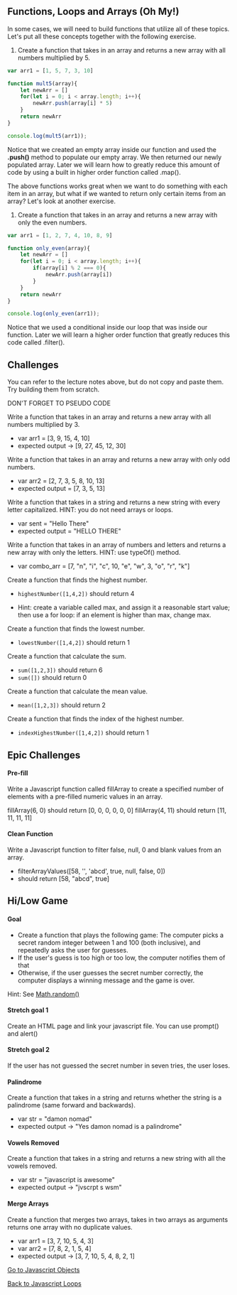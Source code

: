 ## Functions, Loops and Arrays (Oh My!)

In some cases, we will need to build functions that utilize all of these topics.  Let's put all these concepts together with the following exercise.

1.  Create a function that takes in an array and returns a new array with all numbers multiplied by 5.

```JavaScript
var arr1 = [1, 5, 7, 3, 10]

function mult5(array){
    let newArr = []
    for(let i = 0; i < array.length; i++){
        newArr.push(array[i] * 5)
    }
    return newArr
}

console.log(mult5(arr1));

```

Notice that we created an empty array inside our function and used the **.push()** method to populate our empty array.  We then returned our newly populated array.  Later we will learn how to greatly reduce this amount of code by using a built in higher order function called .map().

The above functions works great when we want to do something with each item in an array, but what if we wanted to return only certain items from an array? Let's look at another exercise.

1.  Create a function that takes in an array and returns a new array with only the even numbers.

```JavaScript
var arr1 = [1, 2, 7, 4, 10, 8, 9]

function only_even(array){
    let newArr = []
    for(let i = 0; i < array.length; i++){
        if(array[i] % 2 === 0){
            newArr.push(array[i])
        }
    }
    return newArr
}

console.log(only_even(arr1));
```

Notice that we used a conditional inside our loop that was inside our function.  Later we will learn a higher order function that greatly reduces this code called .filter().

## Challenges

You can refer to the lecture notes above, but do not copy and paste them.  Try building them from scratch.

DON'T FORGET TO PSEUDO CODE

Write a function that takes in an array and returns a new array with all numbers multiplied by 3.

* var arr1 = [3, 9, 15, 4, 10]
* expected output -> [9, 27, 45, 12, 30]


Write a function that takes in an array and returns a new array with only odd numbers.

* var arr2 = [2, 7, 3, 5, 8, 10, 13]
* expected output = [7, 3, 5, 13]

Write a function that takes in a string and returns a new string with every letter capitalized. HINT: you do not need arrays or loops.

* var sent = "Hello There"
* expected output = "HELLO THERE"

Write a function that takes in an array of numbers and letters and returns a new array with only the letters. HINT: use typeOf() method.

* var combo_arr = [7, "n", "i", "c", 10, "e", "w", 3, "o", "r", "k"]

Create a function that finds the highest number.
 * `highestNumber([1,4,2])` should return 4

 * Hint: create a variable called max, and assign it a reasonable start value; then use a for loop: if an element is higher than max, change max.

Create a function that finds the lowest number.
 * `lowestNumber([1,4,2])` should return 1

Create a function that calculate the sum.
 * `sum([1,2,3])` should return 6
 * `sum([])` should return 0

Create a function that calculate the mean value.
 * `mean([1,2,3])` should return 2

Create a function that finds the index of the highest number.
 * `indexHighestNumber([1,4,2])` should return 1


## Epic Challenges


#### Pre-fill
Write a Javascript function called fillArray to create a specified number of elements with a pre-filled numeric values in an array.

fillArray(6, 0) should return [0, 0, 0, 0, 0, 0]
fillArray(4, 11) should return [11, 11, 11, 11]

#### Clean Function
Write a Javascript function to filter false, null, 0 and blank values from an array.

* filterArrayValues([58, '', 'abcd', true, null, false, 0])
* should return [58, "abcd", true]

## Hi/Low Game

#### Goal

* Create a function that plays the following game: The computer picks a secret random integer between 1 and 100 (both inclusive), and repeatedly asks the user for guesses.
* If the user's guess is too high or too low, the computer notifies them of that
* Otherwise, if the user guesses the secret number correctly, the computer displays a winning message and the game is over.

Hint: See <a href="https://developer.mozilla.org/en-US/docs/Web/JavaScript/Reference/Global_Objects/Math/random" target="_blank">Math.random()</a>
#### Stretch goal 1

Create an HTML page and link your javascript file.  You can use prompt() and alert()

#### Stretch goal 2


If the user has not guessed the secret number in seven tries, the user loses.





#### Palindrome
Create a function that takes in a string and returns whether the string is a palindrome (same forward and backwards).

* var str = "damon nomad"
* expected output -> "Yes damon nomad is a palindrome"

#### Vowels Removed
Create a function that takes in a string and returns a new string with all the vowels removed.

* var str = "javascript is awesome"
* expected output -> "jvscrpt s wsm"

#### Merge Arrays
Create a function that merges two arrays, takes in two arrays as arguments returns one array with no duplicate values.

* var arr1 = [3, 7, 10, 5, 4, 3]
* var arr2 = [7, 8, 2, 1, 5, 4]
* expected output -> [3, 7, 10, 5, 4, 8, 2, 1]

[Go to Javascript Objects](./07js_objects.md)


[Back to Javascript Loops](./05js_loops.md)
